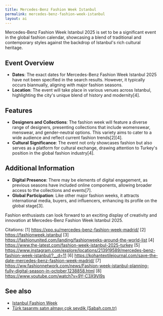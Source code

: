 ```yaml
---
title: Mercedes-Benz Fashion Week Istanbul
permalink: mercedes-benz-fashion-week-istanbul
layout: ai
---
```


Mercedes-Benz Fashion Week Istanbul 2025 is set to be a significant event in the global fashion calendar, showcasing a blend of traditional and contemporary styles against the backdrop of Istanbul's rich cultural heritage.

## Event Overview
- **Dates**: The exact dates for Mercedes-Benz Fashion Week Istanbul 2025 have not been specified in the search results. However, it typically occurs biannually, aligning with major fashion seasons.
- **Location**: The event will take place in various venues across Istanbul, highlighting the city's unique blend of history and modernity[4].

## Features
- **Designers and Collections**: The fashion week will feature a diverse range of designers, presenting collections that include womenswear, menswear, and gender-neutral options. This variety aims to cater to a wide audience and reflect current fashion trends[2][4].
- **Cultural Significance**: The event not only showcases fashion but also serves as a platform for cultural exchange, drawing attention to Turkey's position in the global fashion industry[4].

## Additional Information
- **Digital Presence**: There may be elements of digital engagement, as previous seasons have included online components, allowing broader access to the collections and events[7].
- **Global Participation**: Like other major fashion weeks, it attracts international media, buyers, and influencers, enhancing its profile on the global stage[3].

Fashion enthusiasts can look forward to an exciting display of creativity and innovation at Mercedes-Benz Fashion Week Istanbul 2025.

Citations:
[1] https://xpo.su/mercedes-benz-fashion-week-madrid/
[2] https://fashionweek.istanbul
[3] https://fashionunited.com/landing/fashionweeks-around-the-world-list
[4] https://www.the-latest.com/fashion-week-istanbul-2025-turkey
[5] https://www.instagram.com/explore/locations/213919589/mercedes-benz-fashion-week-istanbul/?__d=11
[6] https://kohantextilejournal.com/save-the-date-mercedes-benz-fashion-week-madrid/
[7] https://ww.fashionnetwork.com/news/Fashion-week-istanbul-planning-fully-digital-season-in-october,1238858.html
[8] https://www.youtube.com/watch?v=9Y-C3X9Vl9s

## See also

+ [Istanbul Fashion Week](istanbul-fashion-week)
+ [Türk tasarımı satın almayı çok sevdik (Sabah.com.tr)](https://www.sabah.com.tr/cumartesi/2018/12/01/turk-tasarimi-satin-almayi-cok-sevdik)
